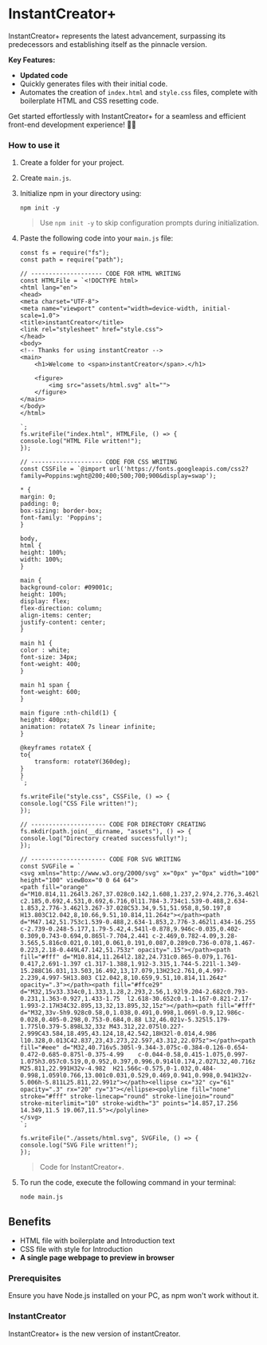 # InstantCreator+

InstantCreator+ represents the latest advancement, surpassing its predecessors and establishing itself as the pinnacle version.

**Key Features:**
- **Updated code**
- Quickly generates files with their initial code.
- Automates the creation of `index.html` and `style.css` files, complete with boilerplate HTML and CSS resetting code.

Get started effortlessly with InstantCreator+ for a seamless and efficient front-end development experience! 🚀✨

### How to use it

1. Create a folder for your project.
2. Create `main.js`.
3. Initialize npm in your directory using:
   ```
   npm init -y
   ```
   
   > Use `npm init -y` to skip configuration prompts during initialization.

4. Paste the following code into your `main.js` file:
    ```
    const fs = require("fs");
    const path = require("path");

    // -------------------- CODE FOR HTML WRITING
    const HTMLFile = `<!DOCTYPE html> 
    <html lang="en"> 
    <head> 
    <meta charset="UTF-8"> 
    <meta name="viewport" content="width=device-width, initial-scale=1.0"> 
    <title>instantCreator</title> 
    <link rel="stylesheet" href="style.css"> 
    </head> 
    <body> 
    <!-- Thanks for using instantCreator --> 
    <main>
        <h1>Welcome to <span>instantCreator</span>.</h1>

        <figure>
            <img src="assets/html.svg" alt="">
        </figure>
    </main> 
    </body>
    </html>

    `;
    fs.writeFile("index.html", HTMLFile, () => {
    console.log("HTML File written!");
    });

    // -------------------- CODE FOR CSS WRITING
    const CSSFile = `@import url('https://fonts.googleapis.com/css2?family=Poppins:wght@200;400;500;700;900&display=swap'); 

    * { 
    margin: 0; 
    padding: 0; 
    box-sizing: border-box; 
    font-family: 'Poppins';
    } 

    body, 
    html { 
    height: 100%; 
    width: 100%;
    }

    main {
    background-color: #09001c;
    height: 100%;
    display: flex;
    flex-direction: column;
    align-items: center;
    justify-content: center;
    }

    main h1 {
    color : white;
    font-size: 34px;
    font-weight: 400;
    }

    main h1 span {
    font-weight: 600;
    }

    main figure :nth-child(1) {
    height: 400px;
    animation: rotateX 7s linear infinite;
    }

    @keyframes rotateX {
    to{
        transform: rotateY(360deg);
    }
    }
    `;

    fs.writeFile("style.css", CSSFile, () => {
    console.log("CSS File written!");
    });

    // --------------------- CODE FOR DIRECTORY CREATING
    fs.mkdir(path.join(__dirname, "assets"), () => {
    console.log("Directory created successfully!");
    });

    // --------------------- CODE FOR SVG WRITING
    const SVGFile = `
    <svg xmlns="http://www.w3.org/2000/svg" x="0px" y="0px" width="100" height="100" viewBox="0 0 64 64">
    <path fill="orange" d="M10.814,11.264l3.267,37.028c0.142,1.608,1.237,2.974,2.776,3.462l11.784,3.734	c2.185,0.692,4.531,0.692,6.716,0l11.784-3.734c1.539-0.488,2.634-1.853,2.776-3.462l3.267-37.028C53.34,9.51,51.958,8,50.197,8	H13.803C12.042,8,10.66,9.51,10.814,11.264z"></path><path d="M47.142,51.753c1.539-0.488,2.634-1.853,2.776-3.462l1.434-16.255 c-2.739-0.248-5.177,1.79-5.42,4.541l-0.878,9.946c-0.035,0.402-0.309,0.743-0.694,0.865l-7.704,2.441 c-2.469,0.782-4.09,3.28-3.565,5.816c0.021,0.101,0.061,0.191,0.087,0.289c0.736-0.078,1.467-0.223,2.18-0.449L47.142,51.753z" opacity=".15"></path><path fill="#fff" d="M10.814,11.264l2.182,24.731c0.865-0.079,1.761-0.417,2.691-1.397 c1.317-1.388,1.912-3.315,1.744-5.221l-1.349-15.288C16.031,13.503,16.492,13,17.079,13H23c2.761,0,4.997-2.239,4.997-5H13.803 C12.042,8,10.659,9.51,10.814,11.264z" opacity=".3"></path><path fill="#ffce29" d="M32,15v33.334c0,1.333,1.28,2.293,2.56,1.92l9.204-2.682c0.793-0.231,1.363-0.927,1.433-1.75	l2.618-30.652c0.1-1.167-0.821-2.17-1.993-2.17H34C32.895,13,32,13.895,32,15z"></path><path fill="#fff" d="M32,33v-5h9.928c0.58,0,1.038,0.491,0.998,1.069l-0.9,12.986c-0.028,0.405-0.298,0.753-0.684,0.88	L32,46.021v-5.325l5.179-1.775l0.379-5.898L32,33z M43.312,22.075l0.227-2.999C43.584,18.495,43.124,18,42.542,18H32l-0.014,4.986	l10.328,0.013C42.837,23,43.273,22.597,43.312,22.075z"></path><path fill="#eee" d="M32,40.716v5.305l-9.344-3.075c-0.384-0.126-0.654-0.472-0.685-0.875l-0.375-4.99	c-0.044-0.58,0.415-1.075,0.997-1.075h3.057c0.519,0,0.952,0.397,0.996,0.914l0.174,2.027L32,40.716z M25.811,22.991H32v-4.982	H21.566c-0.575,0-1.032,0.484-0.998,1.059l0.766,13.001c0.031,0.529,0.469,0.941,0.998,0.941H32v-5.006h-5.811L25.811,22.991z"></path><ellipse cx="32" cy="61" opacity=".3" rx="20" ry="3"></ellipse><polyline fill="none" stroke="#fff" stroke-linecap="round" stroke-linejoin="round" stroke-miterlimit="10" stroke-width="3" points="14.857,17.256 14.349,11.5 19.067,11.5"></polyline>
    </svg>
    `;

    fs.writeFile("./assets/html.svg", SVGFile, () => {
    console.log("SVG File written!");
    });
    ```

    > Code for InstantCreator+.

5. To run the code, execute the following command in your terminal:
    ```
    node main.js
    ```
    
## Benefits

- HTML file with boilerplate and Introduction text
- CSS file with style for Introduction
- **A single page webpage to preview in browser**

### Prerequisites

Ensure you have Node.js installed on your PC, as npm won't work without it.

### InstantCreator

InstantCreator+ is the new version of instantCreator.
